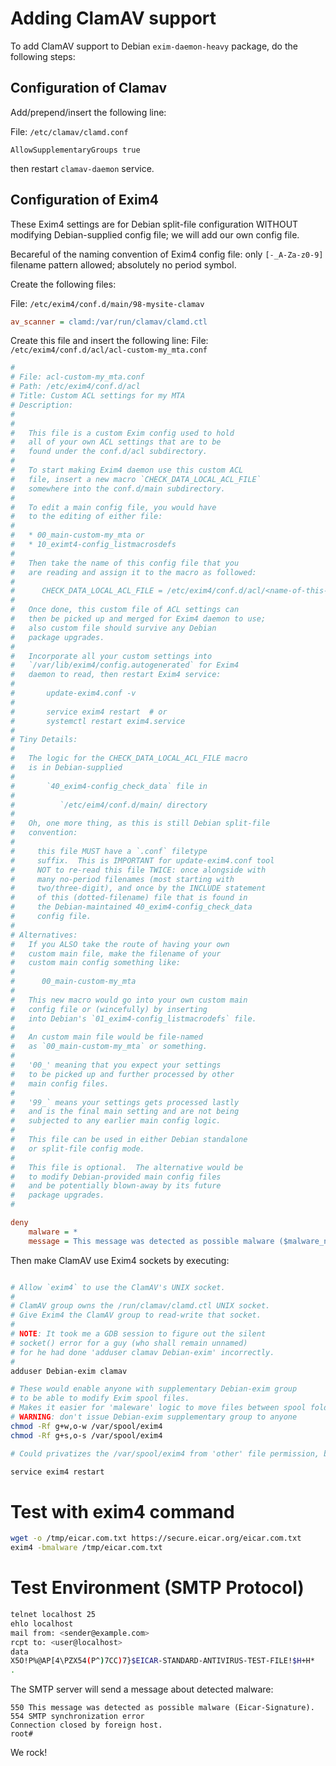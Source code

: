
# Adding ClamAV support

To add ClamAV support to Debian `exim-daemon-heavy` package, 
do the following steps:

## Configuration of Clamav

Add/prepend/insert the following line:

File: `/etc/clamav/clamd.conf`
```
AllowSupplementaryGroups true
```
then restart `clamav-daemon` service.


## Configuration of Exim4

These Exim4 settings are for Debian split-file configuration
WITHOUT modifying Debian-supplied config file; we will
add our own config file.

Becareful of the naming convention of Exim4 config file:
only `[-_A-Za-z0-9]` filename pattern allowed; 
absolutely no period symbol.

Create the following files:

File: `/etc/exim4/conf.d/main/98-mysite-clamav`
```ini
av_scanner = clamd:/var/run/clamav/clamd.ctl
```

Create this file and insert the following line:
File: `/etc/exim4/conf.d/acl/acl-custom-my_mta.conf`
```ini
#
# File: acl-custom-my_mta.conf
# Path: /etc/exim4/conf.d/acl
# Title: Custom ACL settings for my MTA
# Description:
#
#
#   This file is a custom Exim config used to hold 
#   all of your own ACL settings that are to be
#   found under the conf.d/acl subdirectory.
#
#   To start making Exim4 daemon use this custom ACL 
#   file, insert a new macro `CHECK_DATA_LOCAL_ACL_FILE`
#   somewhere into the conf.d/main subdirectory.
#
#   To edit a main config file, you would have 
#   to the editing of either file:
#
#   * 00_main-custom-my_mta or
#   * 10_eximt4-config_listmacrosdefs
#
#   Then take the name of this config file that you 
#   are reading and assign it to the macro as followed:
#
#      CHECK_DATA_LOCAL_ACL_FILE = /etc/exim4/conf.d/acl/<name-of-this-file-you-are reading>
#
#   Once done, this custom file of ACL settings can
#   then be picked up and merged for Exim4 daemon to use;
#   also custom file should survive any Debian 
#   package upgrades.
#
#   Incorporate all your custom settings into 
#   `/var/lib/exim4/config.autogenerated` for Exim4 
#   daemon to read, then restart Exim4 service:
#
#       update-exim4.conf -v
#
#       service exim4 restart  # or
#       systemctl restart exim4.service
#
# Tiny Details:
#
#   The logic for the CHECK_DATA_LOCAL_ACL_FILE macro 
#   is in Debian-supplied 
#
#       `40_exim4-config_check_data` file in
#
#          `/etc/eim4/conf.d/main/ directory
#
#   Oh, one more thing, as this is still Debian split-file
#   convention: 
#
#     this file MUST have a `.conf` filetype 
#     suffix.  This is IMPORTANT for update-exim4.conf tool 
#     NOT to re-read this file TWICE: once alongside with
#     many no-period filenames (most starting with 
#     two/three-digit), and once by the INCLUDE statement
#     of this (dotted-filename) file that is found in 
#     the Debian-maintained 40_exim4-config_check_data 
#     config file.
#
# Alternatives:
#   If you ALSO take the route of having your own 
#   custom main file, make the filename of your 
#   custom main config something like:
#
#      00_main-custom-my_mta
#
#   This new macro would go into your own custom main
#   config file or (wincefully) by inserting
#   into Debian's `01_exim4-config_listmacrodefs` file.
#
#   An custom main file would be file-named 
#   as `00_main-custom-my_mta` or something. 
#
#   '00_' meaning that you expect your settings
#   to be picked up and further processed by other 
#   main config files.  
#
#   '99_` means your settings gets processed lastly 
#   and is the final main setting and are not being 
#   subjected to any earlier main config logic.
#
#   This file can be used in either Debian standalone
#   or split-file config mode.
#
#   This file is optional.  The alternative would be
#   to modify Debian-provided main config files
#   and be potentially blown-away by its future 
#   package upgrades.
#

deny
    malware = *
    message = This message was detected as possible malware ($malware_name).
```

Then make ClamAV use Exim4 sockets by executing:
```bash

# Allow `exim4` to use the ClamAV's UNIX socket.
#
# ClamAV group owns the /run/clamav/clamd.ctl UNIX socket.
# Give Exim4 the ClamAV group to read-write that socket.
#
# NOTE: It took me a GDB session to figure out the silent 
# socket() error for a guy (who shall remain unnamed) 
# for he had done 'adduser clamav Debian-exim' incorrectly.
#
adduser Debian-exim clamav

# These would enable anyone with supplementary Debian-exim group
# to be able to modify Exim spool files.
# Makes it easier for 'maleware' logic to move files between spool folders 
# WARNING: don't issue Debian-exim supplementary group to anyone
chmod -Rf g+w,o-w /var/spool/exim4
chmod -Rf g+s,o-s /var/spool/exim4

# Could privatizes the /var/spool/exim4 from 'other' file permission, but no

service exim4 restart
```

# Test with exim4 command

```bash
wget -o /tmp/eicar.com.txt https://secure.eicar.org/eicar.com.txt
exim4 -bmalware /tmp/eicar.com.txt
```

# Test Environment (SMTP Protocol)
```bash
telnet localhost 25
ehlo localhost
mail from: <sender@example.com>
rcpt to: <user@localhost>
data
X5O!P%@AP[4\PZX54(P^)7CC)7}$EICAR-STANDARD-ANTIVIRUS-TEST-FILE!$H+H*
.


```
The SMTP server will send a message about detected malware:
```console
550 This message was detected as possible malware (Eicar-Signature).
554 SMTP synchronization error
Connection closed by foreign host.
root# 
```

We rock!

